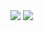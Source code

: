 <img src="http://www.newscientist.com/blog/shortsharpscience/uploaded_images/french-aids-posters-709223.jpg">

<img src="http://agustinhuarte.com.ar/archivos/secuencias/secuencia_01/index.html">

